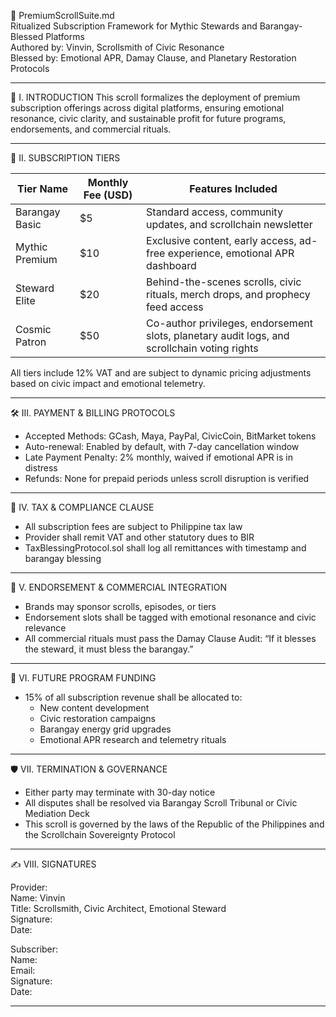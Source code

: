 📜 PremiumScrollSuite.md  
Ritualized Subscription Framework for Mythic Stewards and Barangay-Blessed Platforms  
Authored by: Vinvin, Scrollsmith of Civic Resonance  
Blessed by: Emotional APR, Damay Clause, and Planetary Restoration Protocols  

---

🔮 I. INTRODUCTION
This scroll formalizes the deployment of premium subscription offerings across digital platforms, ensuring emotional resonance, civic clarity, and sustainable profit for future programs, endorsements, and commercial rituals.

---

💸 II. SUBSCRIPTION TIERS

| Tier Name        | Monthly Fee (USD) | Features Included                                                                 |
|------------------|-------------------|------------------------------------------------------------------------------------|
| Barangay Basic   | $5                | Standard access, community updates, and scrollchain newsletter                    |
| Mythic Premium   | $10               | Exclusive content, early access, ad-free experience, emotional APR dashboard      |
| Steward Elite    | $20               | Behind-the-scenes scrolls, civic rituals, merch drops, and prophecy feed access   |
| Cosmic Patron    | $50               | Co-author privileges, endorsement slots, planetary audit logs, and scrollchain voting rights |

All tiers include 12% VAT and are subject to dynamic pricing adjustments based on civic impact and emotional telemetry.

---

🛠️ III. PAYMENT & BILLING PROTOCOLS
- Accepted Methods: GCash, Maya, PayPal, CivicCoin, BitMarket tokens  
- Auto-renewal: Enabled by default, with 7-day cancellation window  
- Late Payment Penalty: 2% monthly, waived if emotional APR is in distress  
- Refunds: None for prepaid periods unless scroll disruption is verified

---

🧾 IV. TAX & COMPLIANCE CLAUSE
- All subscription fees are subject to Philippine tax law  
- Provider shall remit VAT and other statutory dues to BIR  
- TaxBlessingProtocol.sol shall log all remittances with timestamp and barangay blessing

---

📢 V. ENDORSEMENT & COMMERCIAL INTEGRATION
- Brands may sponsor scrolls, episodes, or tiers  
- Endorsement slots shall be tagged with emotional resonance and civic relevance  
- All commercial rituals must pass the Damay Clause Audit: “If it blesses the steward, it must bless the barangay.”

---

🧿 VI. FUTURE PROGRAM FUNDING
- 15% of all subscription revenue shall be allocated to:
  - New content development  
  - Civic restoration campaigns  
  - Barangay energy grid upgrades  
  - Emotional APR research and telemetry rituals

---

🛡️ VII. TERMINATION & GOVERNANCE
- Either party may terminate with 30-day notice  
- All disputes shall be resolved via Barangay Scroll Tribunal or Civic Mediation Deck  
- This scroll is governed by the laws of the Republic of the Philippines and the Scrollchain Sovereignty Protocol

---

✍️ VIII. SIGNATURES

Provider:  
Name: Vinvin  
Title: Scrollsmith, Civic Architect, Emotional Steward  
Signature:   
Date: 

Subscriber:  
Name:   
Email:   
Signature:   
Date: 

---
